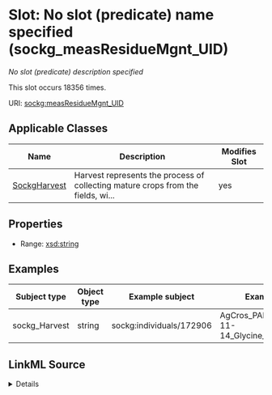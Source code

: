 

# Slot: No slot (predicate) name specified (sockg_measResidueMgnt_UID)


_No slot (predicate) description specified_






This slot occurs 18356 times.


URI: [sockg:measResidueMgnt_UID](https://idir.uta.edu/sockg-ontology/docs/measResidueMgnt_UID)



<!-- no inheritance hierarchy -->





## Applicable Classes

| Name | Description | Modifies Slot |
| --- | --- | --- |
| [SockgHarvest](../classes/SockgHarvest.md) | Harvest represents the process of collecting mature crops from the fields, wi... |  yes  |







## Properties

* Range: [xsd:string](http://www.w3.org/2001/XMLSchema#string)






## Examples

| Subject type | Object type | Example subject | Example object | Occurrences |
| --- | --- | --- | --- | --- |
| sockg_Harvest | string | sockg:individuals/172906 | AgCros_PAHAW_211_2007-11-14_Glycine_max_Soybean_ | 18356 |




## LinkML Source

<details>

```yaml
name: sockg_measResidueMgnt_UID
annotations:
  count:
    tag: count
    value: 18356
description: No slot (predicate) description specified
title: No slot (predicate) name specified
examples:
- object:
    example_object: AgCros_PAHAW_211_2007-11-14_Glycine_max_Soybean_
    example_object_type: string
    example_predicate: sockg:measResidueMgnt_UID
    example_subject: sockg:individuals/172906
    example_subject_type: sockg_Harvest
from_schema: soc-kg
rank: 1000
domain: sockg_Harvest
slot_uri: sockg:measResidueMgnt_UID
alias: sockg_measResidueMgnt_UID
domain_of:
- sockg_Harvest
range: string

```
</details>